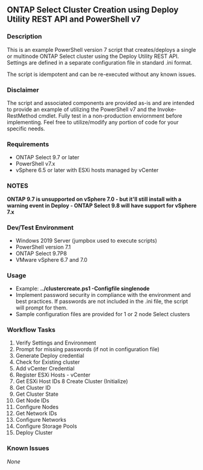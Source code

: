 ## ONTAP Select Cluster Creation using Deploy Utility REST API and PowerShell v7

### Description
This is an example PowerShell version 7 script that creates/deploys a single or multinode ONTAP Select cluster using the Deploy Utility REST API. Settings are defined in a separate configuration file in standard .ini format.

The script is idempotent and can be re-executed without any known issues.

### Disclaimer
The script and associated components are provided as-is and are intended to provide an example of utilizing the PowerShell v7 and the Invoke-RestMethod cmdlet. Fully test in a non-production enviornment before implementing. Feel free to utilize/modify any portion of code for your specific needs.

### Requirements
* ONTAP Select 9.7 or later
* PowerShell v7.x
* vSphere 6.5 or later with ESXi hosts managed by vCenter

### NOTES
**ONTAP 9.7 is unsupported on vSphere 7.0 - but it'll still install with a warning event in Deploy - ONTAP Select 9.8 will have support for vSphere 7.x**

### Dev/Test Environment
* Windows 2019 Server (jumpbox used to execute scripts)
* PowerShell version 7.1
* ONTAP Select 9.7P8
* VMware vSphere 6.7 and 7.0

### Usage
* Example: **../clustercreate.ps1 -Configfile singlenode**
* Implement password security in compliance with the environment and best practices. If passwords are not included in the .ini file, the script will prompt for them.
* Sample configuration files are provided for 1 or 2 node Select clusters

### Workflow Tasks
1. Verify Settings and Environment
2. Prompt for missing passwords (if not in configuration file)
3. Generate Deploy credential
4. Check for Existing cluster
5. Add vCenter Credential
6. Register ESXi Hosts - vCenter
7. Get ESXi Host IDs
8 Create Cluster (Initialize)
9. Get Cluster ID
10. Get Cluster State
11. Get Node IDs
12. Configure Nodes
13. Get Network IDs
14. Configure Networks
15. Configure Storage Pools
16. Deploy Cluster

### Known Issues
*None*
